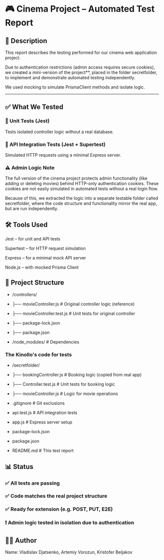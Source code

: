 # 🎮 Cinema Project – Automated Test Report

## 📝 Description

This report describes the testing performed for our cinema web application project.

Due to authentication restrictions (admin access requires secure cookies), we created a mini-version of the project**, placed in the folder secretfolder, to implement and demonstrate automated testing independently.

We used mocking to simulate PrismaClient methods and isolate logic.

---

## ✅ What We Tested

### 🔹 Unit Tests (Jest)

Tests isolated controller logic without a real database.

### 🔹 API Integration Tests (Jest + Supertest)

Simulated HTTP requests using a minimal Express server.

### ⚠️ Admin Logic Note

The full version of the cinema project protects admin functionality (like adding or deleting movies) behind HTTP-only authentication cookies.
These cookies are not easily simulated in automated tests without a real login flow.

Because of this, we extracted the logic into a separate testable folder called secretfolder, where the code structure and functionality mirror the real app, but are run independently.

## 🛠 Tools Used

Jest – for unit and API tests

Supertest – for HTTP request simulation

Express – for a minimal mock API server

Node.js – with mocked Prisma Client

## 📁 Project Structure

- /controllers/
- ├── movieController.js             # Original controller logic (reference)
- ├── movieController.test.js        # Unit tests for original controller
- ├── package-lock.json
- ├── package.json

- /node_modules/                    # Dependencies

### The Kinollo's code for tests
- /secretfolder/
- ├── bookingController.js           # Booking logic (copied from real app)
- ├── Controller.test.js             # Unit tests for booking logic
- ├── movieController.js             # Logic for movie operations

- .gitignore                        # Git exclusions
- api.test.js                       # API integration tests
- app.js                            # Express server setup
- package-lock.json
- package.json
- README.md                         # This test report

## 📊 Status

### ✅ All tests are passing

### ✅ Code matches the real project structure

### ✅ Ready for extension (e.g. POST, PUT, E2E)

### ❗ Admin logic tested in isolation due to authentication

## 👨‍💻 Author

Name: Vladislav Djatsenko, Artemiy Vorozun, Kristofer Beljakov

